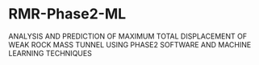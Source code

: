 # RMR-Phase2-ML
ANALYSIS AND PREDICTION OF MAXIMUM TOTAL DISPLACEMENT OF WEAK ROCK MASS TUNNEL USING PHASE2 SOFTWARE AND MACHINE LEARNING TECHNIQUES
